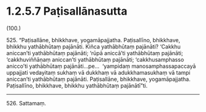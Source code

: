 # 1.2.5.7 Paṭisallānasutta

(100.)

525\. “Paṭisallāne, bhikkhave, yogamāpajjatha. Paṭisallīno, bhikkhave, bhikkhu yathābhūtaṃ pajānāti. Kiñca yathābhūtaṃ pajānāti? ‘Cakkhu aniccan’ti yathābhūtaṃ pajānāti; ‘rūpā aniccā’ti yathābhūtaṃ pajānāti; ‘cakkhuviññāṇaṃ aniccan’ti yathābhūtaṃ pajānāti; ‘cakkhusamphasso anicco’ti yathābhūtaṃ pajānāti…pe…  ‘yampidaṃ manosamphassapaccayā uppajjati vedayitaṃ sukhaṃ vā dukkhaṃ vā adukkhamasukhaṃ vā tampi aniccan’ti yathābhūtaṃ pajānāti. Paṭisallāne, bhikkhave, yogamāpajjatha. Paṭisallīno, bhikkhave, bhikkhu yathābhūtaṃ pajānātī”ti.

---

526\. Sattamaṃ.
